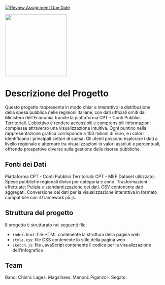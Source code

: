 [![Review Assignment Due Date](https://classroom.github.com/assets/deadline-readme-button-22041afd0340ce965d47ae6ef1cefeee28c7c493a6346c4f15d667ab976d596c.svg)](https://classroom.github.com/a/7-MKnzKQ)

<img src="https://www.polimi.it/_assets/4b51f00386267395f41e0940abbcd656/Images/logo.svg" width="200"/>

# Descrizione del Progetto
Questo progetto rappresenta in modo chiar e interattivo la distribuzione della spesa pubblica nelle reginioni italiane, con dati ufficiali orniti dal Ministero dell’Economia tramite la piattaforma CPT - Conti Pubblici Territoriali. L'obiettivo è rendere accessibili e comprensibili informazioni complesse attraverso una visualizzazione intuitiva.
Ogni puntino nella rappresentazione grafica corrisponde a 100 milioni di Euro, e i colori identificano i principali settori di spesa. Gli utenti possono esplorare i dati a livello regionale e alternare tra visualizzazioni in valori assoluti e percentuali, offrendo prospettive diverse sulla gestione delle risorse pubbliche.

## Fonti dei Dati
Piattaforma CPT - Conti Pubblici Territoriali: CPT - MEF
Dataset utilizzato: Spese pubbliche regionali divise per categoria e anno.
Trasformazioni effettuate: Pulizia e standardizzazione dei dati.
CSV contenente dati aggregati.
Conversione dei dati per la visualizzazione interattiva in formato compatibile con il framework p5.js.

## Struttura del progetto
Il progetto è strutturato nei seguenti file:
- `index.html`: file HTML contenente la struttura della pagina web
- `style.css`: file CSS contenente lo stile della pagina web
- `sketch.js`: file JavaScript contenente il codice per la visualizzazione dell'infografica

## Team
Bano:
Chinni:
Lages:
Magalhaes:
Menoni:
Piganzoli:
Segato:
